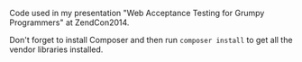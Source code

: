 Code used in my presentation "Web Acceptance Testing for Grumpy Programmers"
at ZendCon2014.

Don't forget to install Composer and then run `composer install` to
get all the vendor libraries installed.
